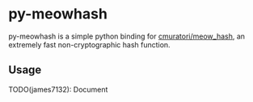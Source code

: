 # py-meowhash

py-meowhash is a simple python binding for
[cmuratori/meow_hash](https://github.com/cmuratori/meow_hash), an extremely fast
non-cryptographic hash function.

## Usage

TODO(james7132): Document

